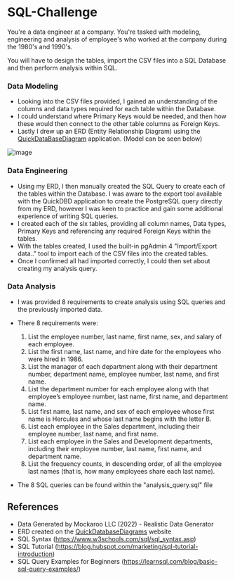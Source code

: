 # SQL-Challenge

You're a data engineer at a company. You're tasked with modeling, engineering and analysis of employee's who worked at the company during the 1980's and 1990's.  

You will have to design the tables, import the CSV files into a SQL Database and then perform analysis within SQL.

### Data Modeling

- Looking into the CSV files provided, I gained an understanding of the columns and data types required for each table within the Database.  
- I could understand where Primary Keys would be needed, and then how these would then connect to the other table columns as Foreign Keys.  
- Lastly I drew up an ERD (Entity Relationship Diagram) using the [QuickDataBaseDiagram](https://www.quickdatabasediagrams.com/) application. (Model can be seen below)

![image](https://github.com/RaphaelSheikh/sql-challenge/assets/166172978/62cbbb33-285f-4fd1-8859-b13d0b07bf8e)

### Data Engineering 

- Using my ERD, I then manually created the SQL Query to create each of the tables within the Database. I was aware to the export tool available with the QuickDBD application to create the PostgreSQL query directly from my ERD, however I was keen to practice and gain some additional experience of writing SQL queries.   
- I created each of the six tables, providing all column names, Data types, Primary Keys and referencing any required Foreign Keys within the tables.   
- With the tables created, I used the built-in pgAdmin 4 "Import/Export data.." tool to import each of the CSV files into the created tables.
- Once I confirmed all had imported correctly, I could then set about creating my analysis query.

### Data Analysis  

- I was provided 8 requirements to create analysis using SQL queries and the previously imported data.  
- There 8 requirements were:

    1. List the employee number, last name, first name, sex, and salary of each employee.
    2. List the first name, last name, and hire date for the employees who were hired in 1986.
    3. List the manager of each department along with their department number, department name, employee number, last name, and first name.
    4. List the department number for each employee along with that employee’s employee number, last name, first name, and department name.
    5. List first name, last name, and sex of each employee whose first name is Hercules and whose last name begins with the letter B.
    6. List each employee in the Sales department, including their employee number, last name, and first name.
    7. List each employee in the Sales and Development departments, including their employee number, last name, first name, and department name.
    8. List the frequency counts, in descending order, of all the employee last names (that is, how many employees share each last name).

- The 8 SQL queries can be found within the "analysis_query.sql" file

## References

- Data Generated by Mockaroo LLC (2022) - Realistic Data Generator
- ERD created on the [QuickDatabaseDiagrams](https://www.quickdatabasediagrams.com/) website
- SQL Syntax (https://www.w3schools.com/sql/sql_syntax.asp)
- SQL Tutorial (https://blog.hubspot.com/marketing/sql-tutorial-introduction)
- SQL Query Examples for Beginners (https://learnsql.com/blog/basic-sql-query-examples/)
